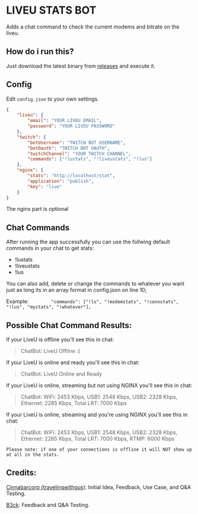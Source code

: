 # LIVEU STATS BOT

Adds a chat command to check the current modems and bitrate on the liveu.

## How do i run this?

Just download the latest binary from [releases](https://github.com/715209/liveu_stats_bot/releases) and execute it.

## Config

Edit `config.json` to your own settings.

```JSON
{
    "liveu": {
        "email": "YOUR LIVEU EMAIL",
        "password": "YOUR LIVEU PASSWORD"
    },
    "twitch": {
        "botUsername": "TWITCH BOT USERNAME",
        "botOauth": "TWITCH BOT OAUTH",
        "twitchChannel": "YOUR TWITCH CHANNEL",
        "commands": ["!lustats", "!liveustats", "!lus"]
    },
    "nginx": {
        "stats": "http://localhost/stat",
        "application": "publish",
        "key": "live"
    }
}
```

The nginx part is optional

## Chat Commands
  
After running the app successfully you can use the follwing default commands in your chat to get stats:  
- !lustats
- !liveustats
- !lus  
  
  
You can also add, delete or change the commands to whatever you want just as long its in an array format in config.json on line 10;  
  
  
Example:
`        "commands": ["!ls", "!modemstats", "!connstats", "!lus", "mystats", "!whatever"],`  
  
  
## Possible Chat Command Results:  
  
If your LiveU is offline you'll see this in chat:
> ChatBot: LiveU Offline :(  
  
If your LiveU is online and ready you'll see this in chat:
> ChatBot: LiveU Online and Ready  
  
If your LiveU is online, streaming but not using NGINX you'll see this in chat:
> ChatBot: WiFi: 2453 Kbps, USB1: 2548 Kbps, USB2: 2328 Kbps, Ethernet: 2285 Kbps, Total LRT: 7000 Kbps
  
If your LiveU is online, streaming and you're using NGINX you'll see this in chat:
> ChatBot: WiFi: 2453 Kbps, USB1: 2548 Kbps, USB2: 2328 Kbps, Ethernet: 2285 Kbps, Total LRT: 7000 Kbps, RTMP: 6000 Kbps


`Please note: if one of your connections is offline it will NOT show up at all in the stats.`

## Credits:
[Cinnabarcorp (travelingwithgus)](https://twitch.tv/travelwithgus): Initial Idea, Feedback, Use Case, and Q&A Testing.

[B3ck](https://twitch.tv/b3ck): Feedback and Q&A Testing.
